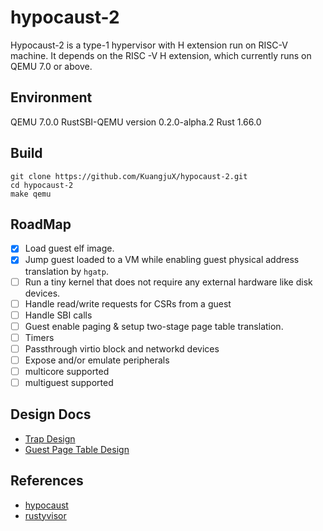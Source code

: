# hypocaust-2
Hypocaust-2 is a type-1 hypervisor with H extension run on RISC-V machine. It depends on the RISC -V H extension, which currently runs on QEMU 7.0 or above.

## Environment
QEMU 7.0.0
RustSBI-QEMU version 0.2.0-alpha.2
Rust 1.66.0 

## Build
```
git clone https://github.com/KuangjuX/hypocaust-2.git
cd hypocaust-2
make qemu
```

## RoadMap
- [x] Load guest elf image.
- [x] Jump guest loaded to a VM while enabling guest physical address translation by `hgatp`.
- [ ] Run a tiny kernel that does not require any external hardware like disk devices.
- [ ] Handle read/write requests for CSRs from a guest
- [ ] Handle SBI calls
- [ ] Guest enable paging & setup two-stage page table translation.
- [ ] Timers
- [ ] Passthrough virtio block and networkd devices
- [ ] Expose and/or emulate peripherals
- [ ] multicore supported
- [ ] multiguest supported

## Design Docs
- [Trap Design](docs/trap.md)
- [Guest Page Table Design](docs/guest_page_table.md)

## References
- [hypocaust](https://github.com/KuangjuX/hypocaust)
- [rustyvisor](https://github.com/stemnic/rustyvisor)
